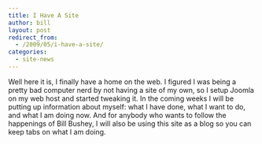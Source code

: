 ```yaml
---
title: I Have A Site
author: bill
layout: post
redirect_from:
  - /2009/05/i-have-a-site/
categories:
  - site-news
---
```

Well here it is, I finally have a home on the web. I figured I was being a
pretty bad computer nerd by not having a site of my own, so I setup Joomla on
my web host and started tweaking it. In the coming weeks I will be putting up
information about myself: what I have done, what I want to do, and what I am
doing now. And for anybody who wants to follow the happenings of Bill Bushey,
I will also be using this site as a blog so you can keep tabs on what I am
doing.
